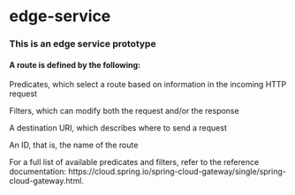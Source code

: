 # edge-service
<h3>This is an edge service prototype</h3>

<h4>A route is defined by the following:</h4>

<p>Predicates, which select a route based on information in the incoming HTTP request</p>

<p>Filters, which can modify both the request and/or the response</p>
<p>A destination URI, which describes where to send a request</p>
<p>An ID, that is, the name of the route</p>
<p>For a full list of available predicates and filters, refer to the reference documentation: https://cloud.spring.io/spring-cloud-gateway/single/spring-cloud-gateway.html.</p>
 
